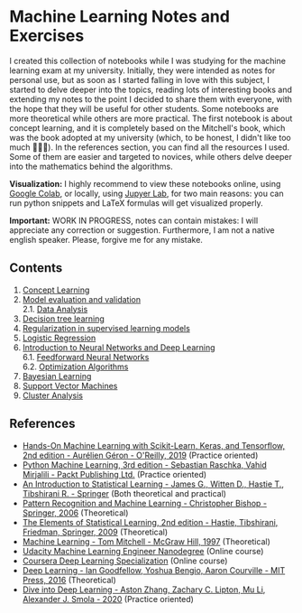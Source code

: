 # Machine Learning Notes and Exercises

I created this collection of notebooks while I was studying for the machine learning exam at my university. Initially, they were intended as notes for personal use, but as soon as I started falling in love with this subject, I started to delve deeper into the topics, reading lots of interesting books and extending my notes to the point I decided to share them with everyone, with the hope that they will be useful for other students. Some notebooks are more theoretical while others are more practical. The first notebook is about concept learning, and it is completely based on the Mitchell's book, which was the book adopted at my university (which, to be honest, I didn't like too much 🤷🏻‍♂️). In the references section, you can find all the resources I used. Some of them are easier and targeted to novices, while others delve deeper into the mathematics behind the algorithms.

**Visualization:** I highly recommend to view these notebooks online, using [Google Colab](https://colab.research.google.com), or locally, using [Jupyer Lab](https://jupyter.org/), for two main reasons: you can run python snippets and LaTeX formulas will get visualized properly.

**Important:** WORK IN PROGRESS, notes can contain mistakes: I will appreciate any correction or suggestion. Furthermore, I am not a native english speaker. Please, forgive me for any mistake.

## Contents

1. [Concept Learning](https://github.com/pietroventurini/machine-learning-notes/blob/main/1%20-%20Concept%20Learning.ipynb)
2. [Model evaluation and validation](https://github.com/pietroventurini/machine-learning-notes/blob/main/2%20-%20Model%20evaluation%20and%20validation.ipynb)  
    2.1. [Data Analysis](https://colab.research.google.com/github/pietroventurini/machine-learning-notes/blob/main/2.1%20-%20Data%20Analysis.ipynb)
3. [Decision tree learning](https://github.com/pietroventurini/machine-learning-notes/blob/main/3%20-%20Decision%20Trees.ipynb)
4. [Regularization in supervised learning models](https://github.com/pietroventurini/machine-learning-notes/blob/main/4%20-%20Regularization%20in%20supervised%20learning%20models.ipynb)
5. [Logistic Regression](https://github.com/pietroventurini/machine-learning-notes/blob/main/5%20-%20Logistic%20Regression.ipynb)
6. [Introduction to Neural Networks and Deep Learning](https://github.com/pietroventurini/machine-learning-notes/blob/main/6%20-%20Introduction%20to%20Neural%20Networks%20and%20Deep%20Learning.ipynb)  
    6.1. [Feedforward Neural Networks](https://github.com/pietroventurini/machine-learning-notes/blob/main/6.1%20-%20Feedforward%20Neural%20Networks.ipynb)  
    6.2. [Optimization Algorithms](https://colab.research.google.com/github/pietroventurini/machine-learning-notes/blob/main/6.2%20-%20Optimization%20Algorithms.ipynb)
7. [Bayesian Learning](https://github.com/pietroventurini/machine-learning-notes/blob/main/7%20-%20Bayesian%20learning.ipynb)
8. [Support Vector Machines](https://github.com/pietroventurini/machine-learning-notes/blob/main/8%20-%20Support%20Vector%20Machines.ipynb)
9. [Cluster Analysis](https://github.com/pietroventurini/machine-learning-notes/blob/main/9%20-%20Cluster%20Analysis.ipynb)

## References

- [Hands-On Machine Learning with Scikit-Learn, Keras, and Tensorflow, 2nd edition - Aurélien Géron - O'Reilly, 2019](https://www.oreilly.com/library/view/hands-on-machine-learning/9781492032632/) (Practice oriented)
- [Python Machine Learning, 3rd edition - Sebastian Raschka, Vahid Mirjalili - Packt Publishing Ltd.](https://www.packtpub.com/data/python-machine-learning-third-edition) (Practice oriented)
- [An Introduction to Statistical Learning - James G., Witten D., Hastie T., Tibshirani R. - Springer](https://www.springer.com/gp/book/9781461471370) (Both theoretical and practical)
- [Pattern Recognition and Machine Learning - Christopher Bishop - Springer, 2006](https://www.springer.com/gp/book/9780387310732) (Theoretical)
- [The Elements of Statistical Learning, 2nd edition - Hastie, Tibshirani, Friedman, Springer, 2009](https://www.springer.com/gp/book/9780387848570) (Theoretical)
- [Machine Learning - Tom Mitchell - McGraw Hill, 1997](https://www.cs.cmu.edu/~tom/mlbook.html) (Theoretical)
- [Udacity Machine Learning Engineer Nanodegree](https://www.udacity.com/course/machine-learning-engineer-nanodegree--nd009t) (Online course)
- [Coursera Deep Learning Specialization](https://www.coursera.org/specializations/deep-learning) (Online course)
- [Deep Learning - Ian Goodfellow, Yoshua Bengio, Aaron Courville - MIT Press, 2016](https://www.deeplearningbook.org) (Theoretical)
- [Dive into Deep Learning - Aston Zhang, Zachary C. Lipton, Mu Li, Alexander J. Smola - 2020](https://d2l.ai) (Practice oriented)
